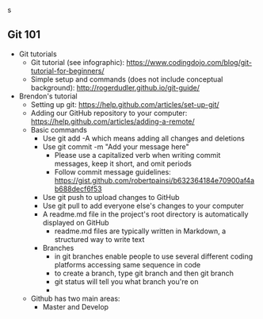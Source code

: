 s
## Git 101
- Git tutorials
  - Git tutorial (see infographic): https://www.codingdojo.com/blog/git-tutorial-for-beginners/
  - Simple setup and commands (does not include conceptual background): http://rogerdudler.github.io/git-guide/
- Brendon's tutorial
  - Setting up git: https://help.github.com/articles/set-up-git/
  - Adding our GitHub repository to your computer: https://help.github.com/articles/adding-a-remote/
  - Basic commands
    - Use git add -A which means adding all changes and deletions
    - Use git commit -m "Add your message here"
      - Please use a capitalized verb when writing commit messages, keep it short, and omit periods
      - Follow commit message guidelines: https://gist.github.com/robertpainsi/b632364184e70900af4ab688decf6f53
    - Use git push to upload changes to GitHub
    - Use git pull to add everyone else's changes to your computer
    - A readme.md file in the project's root directory is automatically displayed on GitHub
      - readme.md files are typically written in Markdown, a structured way to write text
    - Branches
      - in git branches enable people to use several different coding platforms accessing same sequence in code
      - to create a branch, type git branch <name of branch> and then git branch
      - git status will tell you what branch you're on
      -  
  - Github has two main areas:
      - Master and Develop
